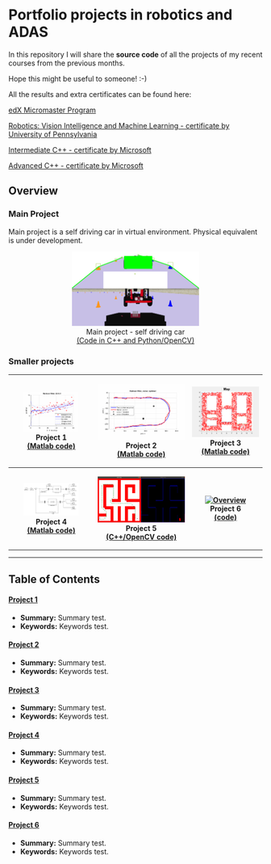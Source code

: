 # Portfolio projects in robotics and ADAS

In this repository I will share the **source code** of all the projects of my recent courses from the previous months.

Hope this might be useful to someone! :-)

All the results and extra certificates can be found here:

[edX Micromaster Program](https://credentials.edx.org/records/programs/shared/aeb398577a5c4941aaafc6133845c9d2/)

[Robotics: Vision Intelligence and Machine Learning - certificate by University of Pennsylvania](https://courses.edx.org/certificates/cebbf84bc3d549bca3e86871f49b7917)

[Intermediate C++ - certificate by Microsoft](https://courses.edx.org/certificates/daf8897c283c43f6a635eb8228dff1dc)

[Advanced C++ - certificate by Microsoft](https://courses.edx.org/certificates/d7c3c0aea54d4a86971d8b4652822af0)

## Overview
### Main Project
Main project is a self driving car in virtual environment. Physical equivalent is under development.
      <p align="center">
           <a href="./main_project"><img src="./images/view_main.png" alt="Overview" width="50%" height="50%"></a>
           <br>Main project - self driving car
           <br><a href="./main_project" name="Code in C++ and Python/OpenCV">(Code in C++ and Python/OpenCV)</a>
      </p>
### Smaller projects

<table style="width:100%">
  <tr>
    <th>
      <p align="center">
           <a href="./project_1"><img src="./project_1/overview.gif" alt="Overview" width="70%" height="70%"></a>
           <br>Project 1
           <br><a href="./project_1" name="p1_code">(Matlab code)</a>
      </p>
    </th>
        <th><p align="center">
           <a href="./project_2"><img src="./project_2/overview.gif" alt="Overview" width="100%" height="100%"></a>
           <br>Project 2
           <br><a href="./project_2" name="p2_code">(Matlab code)</a>
        </p>
    </th>
        <th><p align="center">
           <a href="./project_3"><img src="./project_3/overview.gif" alt="Overview" width="100%" height="100%"></a>
           <br>Project 3
           <br><a href="./project_3" name="p3_code">(Matlab code)</a>
        </p>
    </th>
  </tr>
  <tr>
        <th><p align="center">
           <a href="./project_4"><img src="./project_4/overview.jpg" alt="Overview" width="70%" height="70%"></a>
           <br>Project 4
           <br><a href="./project_4" name="p4_code">(Matlab code)</a>
        </p>
    </th>
        <th><p align="center">
           <a href="./project_5"><img src="./project_5/images/solution.png" alt="Overview" width="100%" height="100%"></a>
           <br>Project 5
           <br><a href="./project_5" name="p5_code">(C++/OpenCV code)</a>
        </p>
    </th>
        <th><p align="center">
           <a href="./project_6"><img src="./project_6/img/overview.jpg" alt="Overview" width="60%" height="60%"></a>
           <br>Project 6
           <br><a href="./project_6" name="p6_code">(code)</a>
        </p>
    </th>
  </tr>
</table>

--- 
## Table of Contents

#### [Project 1](project_1)
 - **Summary:** Summary test.
 - **Keywords:** Keywords test.
 
#### [Project 2](project_2)
 - **Summary:** Summary test.
 - **Keywords:** Keywords test.
 
#### [Project 3](project_3)
 - **Summary:** Summary test.
 - **Keywords:** Keywords test.

#### [Project 4](project_4)
 - **Summary:** Summary test.
 - **Keywords:** Keywords test.
 
#### [Project 5](project_5)
 - **Summary:** Summary test.
 - **Keywords:** Keywords test.
 
#### [Project 6](project_6)
 - **Summary:** Summary test.
 - **Keywords:** Keywords test.
